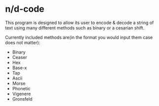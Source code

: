 # n/d-code

This program is designed to allow its user to encode & decode a string of text using many different methods such as binary or a cesarian shift.

Currently included methods are(in the format you would input them case does not matter):

* Binary
* Ceaser
* Hex
* Base-x
* Tap
* Ascii
* Morse
* Phonetic
* Vigenere
* Gronsfeld
